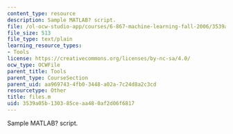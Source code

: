 ```yaml
---
content_type: resource
description: Sample MATLAB? script.
file: /ol-ocw-studio-app/courses/6-867-machine-learning-fall-2006/3539a05b130385ceaa480af2d06f6817_files.m
file_size: 513
file_type: text/plain
learning_resource_types:
- Tools
license: https://creativecommons.org/licenses/by-nc-sa/4.0/
ocw_type: OCWFile
parent_title: Tools
parent_type: CourseSection
parent_uid: aa969743-4fb0-3448-a02a-7c24d8a2c3cd
resourcetype: Other
title: files.m
uid: 3539a05b-1303-85ce-aa48-0af2d06f6817
---
```

Sample MATLAB? script.